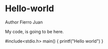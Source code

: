 # Hello-world

Author Fierro Juan


My code, is going to be here.

#include<stdio.h>
main()
{
  printf("Hello world")
}
